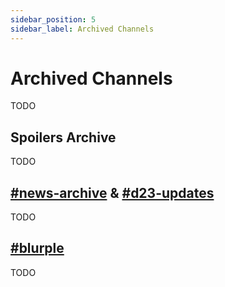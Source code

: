 ```yaml
---
sidebar_position: 5
sidebar_label: Archived Channels
---
```


# Archived Channels

TODO

## Spoilers Archive

TODO

## [#news-archive](https://discord.com/channels/281648235557421056/1111300609400918219) & [#d23-updates](https://discord.com/channels/281648235557421056/1111300609400918219)

TODO

## [#blurple](https://discord.com/channels/281648235557421056/1237400552577695744)

TODO
